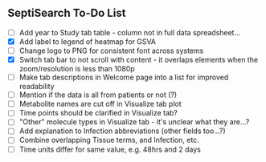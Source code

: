 ## SeptiSearch To-Do List

- [ ] Add year to Study tab table - column not in full data spreadsheet...
- [x] Add label to legend of heatmap for GSVA
- [ ] Change logo to PNG for consistent font across systems
- [x] Switch tab bar to not scroll with content - it overlaps elements when the zoom/resolution is less than 1080p
- [ ] Make tab descriptions in Welcome page into a list for improved readability
- [ ] Mention if the data is all from patients or not (?)
- [ ] Metabolite names are cut off in Visualize tab plot
- [ ] Time points should be clarified in Visualize tab?
- [ ] "Other" molecule types in Visualize tab - it's unclear what they are...?
- [ ] Add explanation to Infection abbreviations (other fields too...?)
- [ ] Combine overlapping Tissue terms, and Infection, etc.
- [ ] Time units differ for same value, e.g. 48hrs and 2 days
